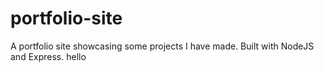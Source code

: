 # portfolio-site
A portfolio site showcasing some projects I have made. Built with NodeJS and Express.
hello